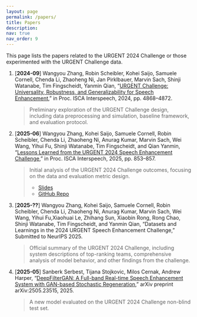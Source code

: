 ```yaml
---
layout: page
permalink: /papers/
title: Papers
description:  
nav: true
nav_order: 9
---
```


This page lists the papers related to the URGENT 2024 Challenge or those experimented with the URGENT Challenge data.

1. [**2024-09**] Wangyou Zhang, Robin Scheibler, Kohei Saijo, Samuele Cornell, Chenda Li, Zhaoheng Ni, Jan Pirklbauer, Marvin Sach, Shinji Watanabe, Tim Fingscheidt, Yanmin Qian, “[URGENT Challenge: Universality, Robustness, and Generalizability for Speech Enhancement](https://www.isca-archive.org/interspeech_2024/zhang24h_interspeech.html),” in Proc. ISCA Interspeech, 2024, pp. 4868–4872.
    > Preliminary exploration of the URGENT Challenge design, including data preprocessing and simulation, baseline framework, and evaluation protocol.

2. [**2025-06**] Wangyou Zhang, Kohei Saijo, Samuele Cornell, Robin Scheibler, Chenda Li, Zhaoheng Ni, Anurag Kumar, Marvin Sach, Wei Wang, Yihui Fu, Shinji Watanabe, Tim Fingscheidt, and Qian Yanmin, “[Lessons Learned from the URGENT 2024 Speech Enhancement Challenge](https://www.isca-archive.org/interspeech_2025/zhang25j_interspeech.html),” in Proc. ISCA Interspeech, 2025, pp. 853–857.
    > Initial analysis of the URGENT 2024 Challenge outcomes, focusing on the data and evaluation metric design.
    > * [Slides](/assets/files/Slides_URGENT2024_Lessons.pdf)
    > * [GitHub Repo](https://github.com/urgent-challenge/urgent2024_analysis)

3. [**2025-??**] Wangyou Zhang, Kohei Saijo, Samuele Cornell, Robin Scheibler, Chenda Li, Zhaoheng Ni, Anurag Kumar, Marvin Sach, Wei Wang, Yihui Fu,Xiaohuai Le, Zhihang Sun, Xiaobin Rong, Rong Chao, Shinji Watanabe, Tim Fingscheidt, and Yanmin Qian, “Datasets and Learnings in the 2024 URGENT Speech Enhancement Challenge,” Submitted to NeurIPS 2025.
    > Official summary of the URGENT 2024 Challenge, including system descriptions of top-ranking teams, comprehensive analysis of model behavior, and other findings from the challenge.

4. [**2025-05**] Sanberk Serbest, Tijana Stojkovic, Milos Cernak, Andrew Harper, “[DeepFilterGAN: A Full-band Real-time Speech Enhancement System with GAN-based Stochastic Regeneration](https://arxiv.org/abs/2505.23515),” arXiv preprint arXiv:2505.23515, 2025.
    > A new model evaluated on the URGENT 2024 Challenge non-blind test set.
